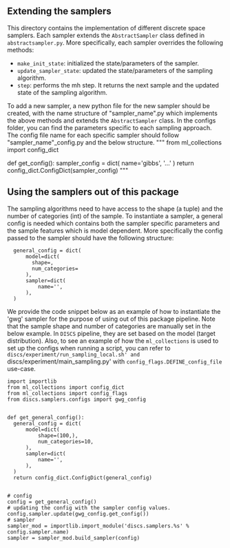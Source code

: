 ## Extending the samplers 
This directory contains the implementation of different discrete space samplers.
Each sampler extends the `AbstractSampler` class defined in `abstractsampler.py`.
More specifically, each sampler overrides the following methods:
* `make_init_state`: initialized the state/parameters of the sampler.
* `update_sampler_state`: updated the state/parameters of the sampling algorithm.
* `step`: performs the mh step. It returns the next sample and the updated state of the sampling algorithm. 

To add a new sampler, a new python file for the new sampler should be created, with the name structure of "sampler_name".py which implements the above methods and extends the `AbstractSampler` class.
In the configs folder, you can find the parameters specific to each sampling approach.
The config file name for each specific sampler should follow "sampler_name"_config.py and the below structure.
"""
from ml_collections import config_dict


def get_config():
  sampler_config = dict(
      name='gibbs',
      '...'
  )
  return config_dict.ConfigDict(sampler_config)
"""


## Using the samplers out of this package
The sampling algorithms need to have access to the shape (a tuple) and the number of categories (int) of the sample.
To instantiate a sampler, a general config is needed which contains both the sampler specific parameters and the sample features which is model dependent.
More specifically the config passed to the sampler should have the following structure:
```
  general_config = dict(
      model=dict(
        shape=,
        num_categories=
      ),
      sampler=dict(
          name='',
      ),
  )
```
We provide the code snippet below as an example of how to instantiate the 'gwg' sampler for the purpose of using out of this package pipeline.
Note that the sample shape and number of categories are manually set in the below example. In `DISCS` pipeline, they are set based on the model (target distribution).
Also, to see an example of how the `ml_collections` is used to set up the configs when running a script, you can refer to `discs/experiment/run_sampling_local.sh' and `discs/experiment/main_sampling.py' with `config_flags.DEFINE_config_file` use-case.
```
import importlib
from ml_collections import config_dict
from ml_collections import config_flags
from discs.samplers.configs import gwg_config


def get_general_config():
  general_config = dict(
      model=dict(
          shape=(100,),
          num_categories=10,
      ),
      sampler=dict(
          name='',
      ),
  )
  return config_dict.ConfigDict(general_config)


# config
config = get_general_config()
# updating the config with the sampler config values.
config.sampler.update(gwg_config.get_config())
# sampler
sampler_mod = importlib.import_module('discs.samplers.%s' % config.sampler.name)
sampler = sampler_mod.build_sampler(config)
```